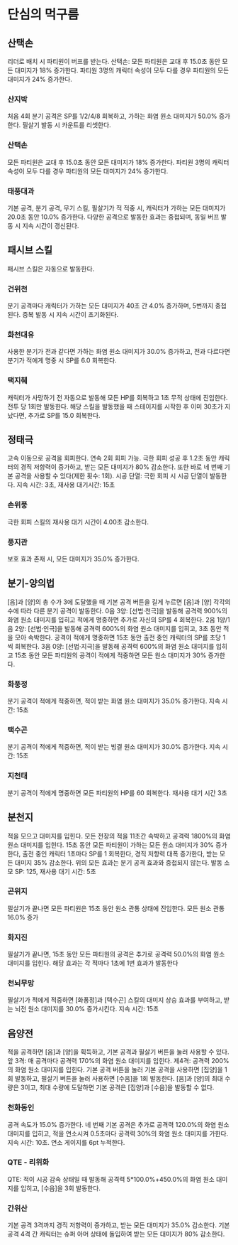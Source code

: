 # 단심의 먹구름

## 산택손

리더로 배치 시 파티원이 버프를 받는다.
산택손: 모든 파티원은 교대 후 15.0초 동안 모든 대미지가 18% 증가한다. 파티원 3명의 캐릭터 속성이 모두 다를 경우 파티원의 모든 대미지가 24% 증가한다.

### 산지박

처음 4회 분기 공격은 SP를 1/2/4/8 회복하고, 가하는 화염 원소 대미지가 50.0% 증가한다. 필살기 발동 시 카운트를 리셋한다.

### 산택손

모든 파티원은 교대 후 15.0초 동안 모든 대미지가 18% 증가한다. 파티원 3명의 캐릭터 속성이 모두 다를 경우 파티원의 모든 대미지가 24% 증가한다.

### 태풍대과

기본 공격, 분기 공격, 무기 스킬, 필살기가 적 적중 시, 캐릭터가 가하는 모든 대미지가 20.0초 동안 10.0% 증가한다. 다양한 공격으로 발동한 효과는 중첩되며, 동일 버프 발동 시 지속 시간이 갱신된다.

## 패시브 스킬

패시브 스킬은 자동으로 발동한다.

### 건위천

분기 공격마다 캐릭터가 가하는 모든 대미지가 40초 간 4.0% 증가하며, 5번까지 중첩된다. 중복 발동 시 지속 시간이 초기화된다.

### 화천대유

사용한 분기가 전과 같다면 가하는 화염 원소 대미지가 30.0% 증가하고, 전과 다르다면 분기가 적에게 명중 시 SP를 6.0 회복한다.

### 택지췌

캐릭터가 사망하기 전 자동으로 발동해 모든 HP를 회복하고 1초 무적 상태에 진입한다. 전투 당 1회만 발동한다. 해당 스킬을 발동했을 때 스테이지를 시작한 후 이미 30초가 지났다면, 추가로 SP를 15.0 회복한다.

## 정태극

고속 이동으로 공격을 회피한다. 연속 2회 회피 가능.
극한 회피 성공 후 1.2초 동안 캐릭터의 경직 저항력이 증가하고, 받는 모든 대미지가 80% 감소한다. 또한 바로 네 번째 기본 공격을 사용할 수 있다(제한 횟수: 1회).
시공 단열: 극한 회피 시 시공 단열이 발동한다. 지속 시간: 3초, 재사용 대기시간: 15초

### 손위풍

극한 회피 스킬의 재사용 대기 시간이 4.00초 감소한다.

### 풍지관

보호 효과 존재 시, 모든 대미지가 35.0% 증가한다.

## 분기-양의법

[음]과 [양]의 총 수가 3에 도달했을 때 기본 공격 버튼을 길게 누르면 [음]과 [양] 각각의 수에 따라 다른 분기 공격이 발동한다.
0음 3양: [선법·천극]을 발동해 공격력 900%의 화염 원소 대미지를 입히고 적에게 명중하면 추가로 자신의 SP를 4 회복한다.
2음 1양/1음 2양: [선법·인극]을 발동해 공격력 600%의 화염 원소 대미지를 입히고, 3초 동안 적을 모아 속박한다. 공격이 적에게 명중하면 15초 동안 출전 중인 캐릭터의 SP를 초당 1씩 회복한다.
3음 0양: [선법·지극]을 발동해 공격력 600%의 화염 원소 대미지를 입히고 15초 동안 모든 파티원의 공격이 적에게 적중하면 모든 원소 대미지가 30% 증가한다.

### 화풍정

분기 공격이 적에게 적중하면, 적이 받는 화염 원소 대미지가 35.0% 증가한다. 지속 시간: 15초

### 택수곤

분기 공격이 적에게 적중하면, 적이 받는 빙결 원소 대미지가 30.0% 증가한다. 지속 시간: 15초

### 지천태

분기 공격이 적에게 명중하면 모든 파티원의 HP를 60 회복한다. 재사용 대기 시간 3초

## 분천지

적을 모으고 대미지를 입힌다.
모든 전장의 적을 11초간 속박하고 공격력 1800%의 화염 원소 대미지를 입힌다. 15초 동안 모든 파티원이 가하는 모든 원소 대미지가 30% 증가한다, 출전 중인 캐릭터 1초마다 SP를 1 회복한다, 경직 저항력 대폭 증가한다, 받는 모든 대미지 35% 감소한다. 위의 모든 효과는 분기 공격 효과와 중첩되지 않는다.
발동 소모 SP: 125, 재사용 대기 시간: 5초

### 곤위지

필살기가 끝나면 모든 파티원은 15초 동안 원소 관통 상태에 진입한다. 모든 원소 관통 16.0% 증가

### 화지진

필살기가 끝나면, 15초 동안 모든 파티원의 공격은 추가로 공격력 50.0%의 화염 원소 대미지를 입힌다. 해당 효과는 각 적마다 1초에 1번 효과가 발동한다

### 천뇌무망

필살기가 적에게 적중하면 [화풍정]과 [택수곤] 스킬의 대미지 상승 효과를 부여하고, 받는 뇌전 원소 대미지를 30.0% 증가시킨다. 지속 시간: 15초

## 음양전

적을 공격하면 [음]과 [양]을 획득하고, 기본 공격과 필살기 버튼을 눌러 사용할 수 있다.
앞 3격: 매 공격마다 공격력 170%의 화염 원소 대미지를 입힌다.
제4격: 공격력 200%의 화염 원소 대미지를 입힌다.
기본 공격 버튼을 눌러 기본 공격을 사용하면 [집양]을 1회 발동하고, 필살기 버튼을 눌러 사용하면 [수음]을 1회 발동한다. [음]과 [양]의 최대 수량은 3이고, 최대 수량에 도달하면 기본 공격은 [집양]과 [수음]을 발동할 수 없다.

### 천화동인

공격 속도가 15.0% 증가한다. 네 번째 기본 공격은 추가로 공격력 120.0%의 화염 원소 대미지를 입히고, 적을 연소시켜 0.5초마다 공격력 30%의 화염 원소 대미지를 가한다. 지속 시간: 10초. 연소 게이지를 6pt 누적한다.

### QTE - 리위화

QTE: 적이 시공 감속 상태일 때 발동해 공격력 5\*100.0%+450.0%의 화염 원소 대미지를 입히고, [수음]을 3회 발동한다.

### 간위산

기본 공격 3격까지 경직 저항력이 증가하고, 받는 모든 대미지가 35.0% 감소한다. 기본 공격 4격 간 캐릭터는 슈퍼 아머 상태에 돌입하여 받는 모든 대미지가 80% 감소한다.
